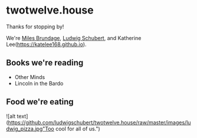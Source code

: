 # twotwelve.house
Thanks for stopping by!

We're [Miles Brundage](https://www.milesbrundage.com/), [Ludwig Schubert](https://schubert.io/), and Katherine Lee(https://katelee168.github.io). 


## Books we're reading
* Other Minds
* Lincoln in the Bardo

## Food we're eating
![alt text](https://github.com/ludwigschubert/twotwelve.house/raw/master/images/ludwig_pizza.jpg"Too cool for all of us.")


